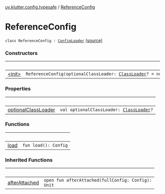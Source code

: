 [uy.klutter.config.typesafe](../index.md) / [ReferenceConfig](.)


# ReferenceConfig
<code>class ReferenceConfig : [ConfigLoader](../-config-loader/index.md)</code> [(source)](https://github.com/kohesive/klutter/blob/master/config-typesafe-jdk6/src/main/kotlin/uy/klutter/config/typesafe/ConfigLoading.kt#L85)<br/>


### Constructors

|&nbsp;|&nbsp;|
|---|---|
| [&lt;init&gt;](-init-.md) | <code>ReferenceConfig(optionalClassLoader: [ClassLoader](http://docs.oracle.com/javase/6/docs/api/java/lang/ClassLoader.html)? = null)</code><br/> |

### Properties

|&nbsp;|&nbsp;|
|---|---|
| [optionalClassLoader](optional-class-loader.md) | <code>val optionalClassLoader: [ClassLoader](http://docs.oracle.com/javase/6/docs/api/java/lang/ClassLoader.html)?</code><br/> |

### Functions

|&nbsp;|&nbsp;|
|---|---|
| [load](load.md) | <code>fun load(): Config</code><br/> |

### Inherited Functions

|&nbsp;|&nbsp;|
|---|---|
| [afterAttached](../-config-loader/after-attached.md) | <code>open fun afterAttached(fullConfig: Config): Unit</code><br/> |
